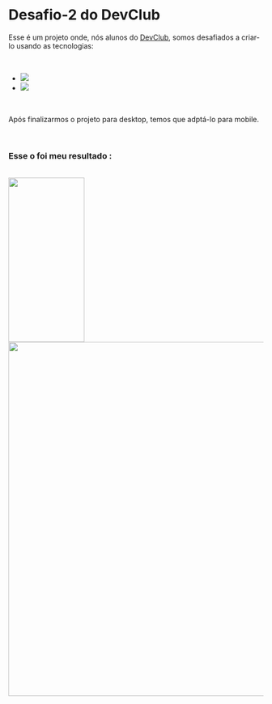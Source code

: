 <h1>Desafio-2 do DevClub</h1>
<p>Esse é um projeto onde, nós alunos do <a href="https://rodolfomori.com.br/devclub">DevClub</a>, somos desafiados a criar-lo usando as tecnologias:</p>
<br>
<ul>
  <li><img src="https://img.shields.io/badge/HTML5-E34F26?style=for-the-badge&logo=html5&logoColor=white"></li>
  <li><img src="https://img.shields.io/badge/CSS3-1572B6?style=for-the-badge&logo=css3&logoColor=white"></li>
</ul>
<br>
<p>Após finalizarmos o projeto para desktop, temos que adptá-lo para mobile.</p>
<br>
<h3> Esse o foi meu resultado :</h3>
<br>

<div display= inline-block>
<img src="https://github.com/lucaslevi2003/Desafio-2-DevClub/blob/master/assets/Mobile.jpeg" width= 150px height=325px>
<img src="https://github.com/lucaslevi2003/Desafio-2-DevClub/blob/master/assets/Desktop.jpeg" width= 700px>
</div>
